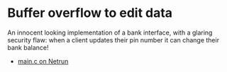 # Buffer overflow to edit data

An innocent looking implementation of a bank interface, with a glaring
security flaw: when a client updates their pin number it can change their
bank balance!

 - [main.c on Netrun](https://lawlor.cs.uaf.edu/netrun/run?name=example_c&code=%23include%3Cstdio.h%3E%0D%0A%23include%3Cstring.h%3E%0D%0A%0D%0Astruct%20bank_account%20%7B%0D%0A%20%20char%20pin%5B5%5D%3B%0D%0A%20%20long%20balance%3B%0D%0A%7D%3B%0D%0A%0D%0Avoid%20get_balance%28struct%20bank_account%2A%20acc%29%20%7B%0D%0A%20%20printf%28%22Balance%3A%20%25ld.%25ld%5Cn%22%2C%20acc-%3Ebalance%2F100%2C%20acc-%3Ebalance%25100%29%3B%0D%0A%7D%0D%0A%0D%0Avoid%20update_pin%28struct%20bank_account%2A%20acc%29%20%7B%0D%0A%20%20printf%28%22enter%20your%20new%20pin%3A%5Cn%22%29%3B%0D%0A%20%20if%281%20%21%3D%20scanf%28%22%25s%22%2C%20acc-%3Epin%29%29%20%7B%0D%0A%20%20%20%20printf%28%22invalid%20pin%5Cn%22%29%3B%0D%0A%20%20%7D%0D%0A%7D%0D%0A%0D%0Avoid%20manage_account%28struct%20bank_account%2A%20acc%29%20%7B%0D%0A%20%20int%20option%20%3D%200%3B%0D%0A%20%20while%281%29%20%7B%0D%0A%20%20%20%20printf%28%22Very%20Secure%20Bank%3A%5Cn%5Ct1%3A%5Ctget%20balance%5Cn%5Ct2%3A%5Ctupdate%20pin%5Cn%5Ct0%3A%5Ctexit%5Cn%22%29%3B%0D%0A%20%20%20%20printf%28%22Enter%20an%20action%3A%5Cn%22%29%3B%0D%0A%20%20%20%20if%281%20%21%3D%20scanf%28%22%25d%22%2C%20%26option%29%29%20%7B%0D%0A%20%20%20%20%20%20printf%28%22invalid%20input%5Cn%22%29%3B%0D%0A%20%20%20%20%20%20continue%3B%0D%0A%20%20%20%20%7D%0D%0A%20%20%20%20if%28option%20%3C%3D%200%20%7C%7C%20option%20%3E%202%29%20break%3B%0D%0A%0D%0A%20%20%20%20char%20pin%5B5%5D%3B%0D%0A%20%20%20%20printf%28%22enter%20your%20pin%3A%5Cn%22%29%3B%0D%0A%20%20%20%20if%281%20%21%3D%20scanf%28%22%25s%22%2C%20pin%29%29%20%7B%0D%0A%20%20%20%20%20%20printf%28%22invalid%20input%5Cn%22%29%3B%0D%0A%20%20%20%20%20%20continue%3B%0D%0A%20%20%20%20%7D%0D%0A%20%20%20%20%0D%0A%20%20%20%20for%28int%20i%20%3D%200%3B%20i%20%3C%204%3B%20%2B%2Bi%29%20%7B%0D%0A%20%20%20%20%20%20if%28acc-%3Epin%5Bi%5D%20%21%3D%20pin%5Bi%5D%29%20%7B%0D%0A%20%20%20%20%20%20%20%20printf%28%22incorrect%20pin%3A%20%25s%5Cn%22%2C%20pin%29%3B%0D%0A%20%20%20%20%20%20%20%20continue%3B%0D%0A%20%20%20%20%20%20%7D%0D%0A%20%20%20%20%7D%0D%0A%0D%0A%20%20%20%20if%28option%20%3D%3D%201%29%20%7B%0D%0A%20%20%20%20%20%20get_balance%28acc%29%3B%0D%0A%20%20%20%20%7D%20else%20%7B%0D%0A%20%20%20%20%20%20update_pin%28acc%29%3B%0D%0A%20%20%20%20%7D%0D%0A%20%20%7D%0D%0A%7D%0D%0A%0D%0Aint%20main%28%29%20%7B%0D%0A%20%20struct%20bank_account%20acc%3B%0D%0A%20%20strcpy%28acc.pin%2C%20%221234%22%29%3B%0D%0A%20%20acc.balance%20%3D%200%3B%0D%0A%20%20manage_account%28%26acc%29%3B%0D%0A%20%20return%200%3B%0D%0A%7D&lang=C&mach=skylake64&mode=main&input=1%0D%0A1234%0D%0A2%0D%0A1234%0D%0A1234%24%24%24%24%24%0D%0A1%0D%0A1234%0D%0A2%0D%0A1234%0D%0A1234%24%24%24%24%24%24%24%24%0D%0A1%0D%0A1234%0D%0A0&check_input=Input&linkwith=&foo_ret=long&foo_arg0=void&orun=Run&orun=Grade&ocompile=Optimize&ocompile=Warnings)
